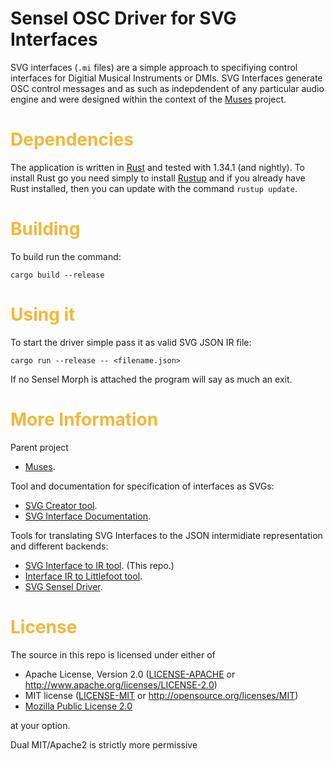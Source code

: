 # Sensel OSC Driver for SVG Interfaces

SVG interfaces (```.mi``` files) are a simple approach to specifiying control
interfaces for Digitial Musical Instruments or DMIs. SVG Interfaces generate OSC 
control messages and as such as indepdendent of any particular audio engine and were
designed within the context of the [Muses](https://muses-dmi.github.io/) project.

#  <span style="color:#F3B73B">Dependencies</span> 

The application is written in [Rust](https://www.rust-lang.org/) and tested with
1.34.1 (and nightly). To install Rust go you need simply to install
[Rustup](https://rustup.rs/) and if you already have Rust installed, then you can update
with the command ```rustup update```.

#  <span style="color:#F3B73B">Building</span>

To build run the command:

```
cargo build --release
```

#  <span style="color:#F3B73B">Using it</span>

To start the driver simple pass it as valid SVG JSON IR file:

```
cargo run --release -- <filename.json>
```

If no Sensel Morph is attached the program will say as much an exit.

#  <span style="color:#F3B73B">More Information</span>

Parent project

   - [Muses](https://muses-dmi.github.io/).

Tool and documentation for specification of interfaces as SVGs:

   - [SVG Creator tool](https://github.com/muses-dmi/svg-creator).
   - [SVG Interface Documentation](https://github.com/muses-dmi/svg-creator/blob/master/docs/interfaces.md).

Tools for translating SVG Interfaces to the JSON intermidiate representation and different backends:

   - [SVG Interface to IR tool](https://github.com/muses-dmi/svg_interface). (This repo.)
   - [Interface IR to Littlefoot tool](https://github.com/muses-dmi/svg-littlefoot).
   - [SVG Sensel Driver](https://github.com/muses-dmi/sensel_osc).


#  <span style="color:#F3B73B">License</span>

The source in this repo is licensed under either of

 * Apache License, Version 2.0 ([LICENSE-APACHE](LICENSE-APACHE) or http://www.apache.org/licenses/LICENSE-2.0)
 * MIT license ([LICENSE-MIT](LICENSE-MIT) or http://opensource.org/licenses/MIT)
 * [Mozilla Public License 2.0](https://www.mozilla.org/en-US/MPL/2.0/)

at your option.

Dual MIT/Apache2 is strictly more permissive